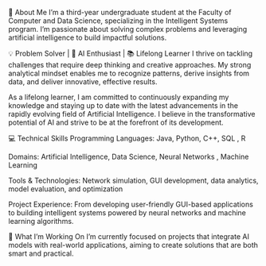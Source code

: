 👋 About Me
I’m a third-year undergraduate student at the Faculty of Computer and Data Science, specializing in the Intelligent Systems program. I’m passionate about solving complex problems and leveraging artificial intelligence to build impactful solutions.

💡 Problem Solver | 🤖 AI Enthusiast | 📚 Lifelong Learner
I thrive on tackling challenges that require deep thinking and creative approaches. My strong analytical mindset enables me to recognize patterns, derive insights from data, and deliver innovative, effective results.

As a lifelong learner, I am committed to continuously expanding my knowledge and staying up to date with the latest advancements in the rapidly evolving field of Artificial Intelligence. I believe in the transformative potential of AI and strive to be at the forefront of its development.

💻 Technical Skills
Programming Languages: Java, Python, C++, SQL , R

Domains: Artificial Intelligence, Data Science, Neural Networks , Machine Learning

Tools & Technologies: Network simulation, GUI development, data analytics, model evaluation, and optimization

Project Experience: From developing user-friendly GUI-based applications to building intelligent systems powered by neural networks and machine learning algorithms.

🚀 What I’m Working On
I’m currently focused on projects that integrate AI models with real-world applications, aiming to create solutions that are both smart and practical.


